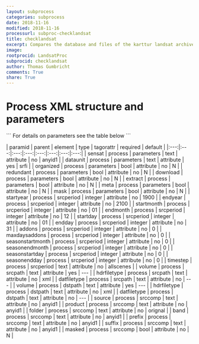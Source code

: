 ```yaml
---
layout: subprocess
categories: subprocess
date: 2018-11-16
modified: 2018-11-16
processurl: subproc-checklandsat
title: checklandsat
excerpt: Compares the database and files of the karttur landsat archive
image: 
rootprocid: LandsatProc
subprocid: checklandsat
author: Thomas Gumbricht
comments: True
share: True
---
```


<h1 class='foot-description'>Process XML structure and parameters</h1>
```
For details on parameters see the table below
<?xml version="1.0" ?>
<process>
  <!--Generated from python-->
  <userproj plotid="yourplotid" projectid="yourprojectid" siteid="yoursiteid" system="systemid" tractid="yourtractid" userid="youruserid"/>
  <period endday="DD" endmonth="MM" endyear="YYYY" seasonendday="DD" seasonendmonth="MM" seasonstartday="DD" seasonstartmonth="MM" startday="DD" startmonth="MM" startyear="YYYY" timestep="timestep"/>
  <parameters dataunit="txtstring" download="True/False" extract="True/False" mask="True/False" meta="True/False" organized="True/False" redundant="True/False" sensat="txtstring"/>
  <srcperiod addons="xyz" endday="xyz" endmonth="xyz" endyear="xyz" maxdaysaddons="xyz" seasonendday="xyz" seasonendmonth="xyz" seasonstartday="xyz" seasonstartmonth="xyz" startday="xyz" startmonth="xyz" startyear="xyz" timestep="txtstring"/>
  <srcpath datfiletype="txtstring" hdrfiletype="txtstring" volume="txtstring"/>
  <dstpath datfiletype="txtstring" hdrfiletype="txtstring" volume="txtstring"/>
  <srccomp band="txtstring" folder="txtstring" masked="True/False" prefix="txtstring" product="txtstring" source="txtstring" suffix="txtstring"/>
</process>
```

| paramid | parent | element | type | tagorattr | required | default |
|:---:|:---:|:---:|:---:|:---:|:---:|:---:|:---:|
| sensat | process | parameters | text | attribute | no | anyid1 |
| dataunit | process | parameters | text | attribute | yes | srfi |
| organized | process | parameters | bool | attribute | no | N |
| redundant | process | parameters | bool | attribute | no | N |
| download | process | parameters | bool | attribute | no | N |
| extract | process | parameters | bool | attribute | no | N |
| meta | process | parameters | bool | attribute | no | N |
| mask | process | parameters | bool | attribute | no | N |
| startyear | process | srcperiod | integer | attribute | no | 1900 |
| endyear | process | srcperiod | integer | attribute | no | 2100 |
| startmonth | process | srcperiod | integer | attribute | no | 01 |
| endmonth | process | srcperiod | integer | attribute | no | 12 |
| startday | process | srcperiod | integer | attribute | no | 01 |
| endday | process | srcperiod | integer | attribute | no | 31 |
| addons | process | srcperiod | integer | attribute | no | 0 |
| maxdaysaddons | process | srcperiod | integer | attribute | no | 0 |
| seasonstartmonth | process | srcperiod | integer | attribute | no | 0 |
| seasonendmonth | process | srcperiod | integer | attribute | no | 0 |
| seasonstartday | process | srcperiod | integer | attribute | no | 0 |
| seasonendday | process | srcperiod | integer | attribute | no | 0 |
| timestep | process | srcperiod | text | attribute | no | allscenes |
| volume | process | srcpath | text | attribute | yes | --- |
| hdrfiletype | process | srcpath | text | attribute | no | xml |
| datfiletype | process | srcpath | text | attribute | no | --- |
| volume | process | dstpath | text | attribute | yes | --- |
| hdrfiletype | process | dstpath | text | attribute | no | xml |
| datfiletype | process | dstpath | text | attribute | no | --- |
| source | process | srccomp | text | attribute | no | anyid1 |
| product | process | srccomp | text | attribute | no | anyid1 |
| folder | process | srccomp | text | attribute | no | orignal |
| band | process | srccomp | text | attribute | no | anyid1 |
| prefix | process | srccomp | text | attribute | no | anyid1 |
| suffix | process | srccomp | text | attribute | no | anyid1 |
| masked | process | srccomp | bool | attribute | no | N |
